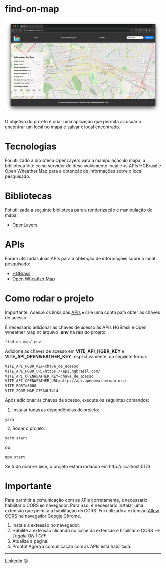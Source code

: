 # find-on-map

![find-on-map](img/find-on-map.png)

O objetivo do projeto é criar uma aplicação que permita ao usuário encontrar um local no mapa e salvar o local encontrado.

# Tecnologias

Foi utilizado a biblioteca OpenLayers para a manipulação do mapa, a biblioteca Vite como servidor de desenvolvimento local e as APIs HGBrasil e Open Wheather Map para a obtenção de informações sobre o local pesquisado.

# Bibliotecas
Foi utilizada a seguinte biblioteca para a renderização e manipulação do mapa:
- [OpenLayers](https://openlayers.org/)

# APIs
Foram utilizadas duas APIs para a obtenção de informações sobre o local pesquisado:
- [HGBrasil](https://hgbrasil.com/)
- [Open Wheather Map](https://openweathermap.org/)

# Como rodar o projeto
Importante: Acesse os links das [APIs](#APIS) e crie uma conta para obter as chaves de acesso.

É necessário adicionar as chaves de acesso às APIs HGBrasil e Open Wheather Map no arquivo **.env** na raiz do projeto.

```
find-on-map/.env
```
Adicione as chaves de acesso em **VITE_API_HGBR_KEY** e **VITE_API_OPENWEATHER_KEY** respectivamente, da seguinte forma:
```
VITE_API_HGBR_KEY=chave_de_acesso
VITE_API_HGBR_URL=https://api.hgbrasil.com/
VITE_API_OPENWEATHER_KEY=chave_de_acesso
VITE_API_OPENWEATHER_URL=http://api.openweathermap.org/
VITE_PORT=3000
VITE_ZOOM_MAP_DEFAULT=14
```
Após adicionar as chaves de acesso, execute os seguintes comandos:

1) Instalar todas as dependências do projeto:
```
yarn
```
2) Rodar o projeto:
```
yarn start
```
ou
```
npm start
```
Se tudo ocorrer bem, o projeto estará rodando em http://localhost:5173.

# Importante
Para permitir a comunicação com as APIs corretamente, é necessário habilitar o CORS no navegador. Para isso, é necessário instalar uma extensão que permita a habilitação do CORS.
Foi utilizado a extensão [Allow CORS](https://chromewebstore.google.com/detail/allow-cors-access-control/lhobafahddgcelffkeicbaginigeejlf) no navegador Google Chrome.

1. Instale a extensão no navegador.
2. Habilite a extensão clicando no ícone da extensão e habilitar o CORS --> *Toggle ON | OFF*. 
3. Atualize a página.
4. Pronto! Agora a comunicação com as APIs está habilitada.


---
[Linkedin](https://www.linkedin.com/in/wellitonfernandes/) 😊